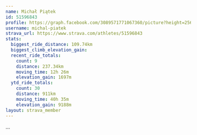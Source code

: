 ```yaml
---
name: Michał Piątek
id: 51596843
profile: https://graph.facebook.com/3089571771067360/picture?height=256&width=256
username: michal-piatek
strava_url: https://www.strava.com/athletes/51596843
stats:
  biggest_ride_distance: 109.74km
  biggest_climb_elevation_gain: 
  recent_ride_totals:
    count: 9
    distance: 237.34km
    moving_time: 12h 26m
    elevation_gain: 1697m
  ytd_ride_totals:
    count: 30
    distance: 911km
    moving_time: 40h 35m
    elevation_gain: 9188m
layout: strava_member
--- 
```

...

